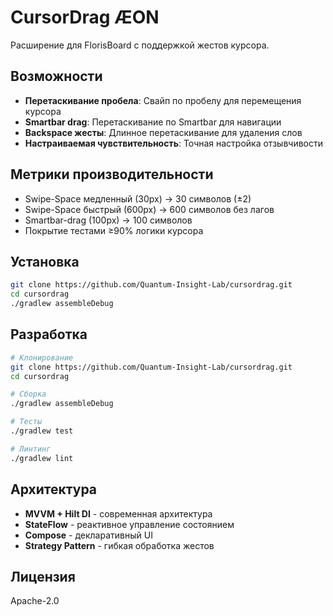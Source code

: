 # CursorDrag ÆON

Расширение для FlorisBoard с поддержкой жестов курсора.

## Возможности

- **Перетаскивание пробела**: Свайп по пробелу для перемещения курсора
- **Smartbar drag**: Перетаскивание по Smartbar для навигации
- **Backspace жесты**: Длинное перетаскивание для удаления слов
- **Настраиваемая чувствительность**: Точная настройка отзывчивости

## Метрики производительности

- Swipe-Space медленный (30px) → 30 символов (±2)
- Swipe-Space быстрый (600px) → 600 символов без лагов
- Smartbar-drag (100px) → 100 символов
- Покрытие тестами ≥90% логики курсора

## Установка

```bash
git clone https://github.com/Quantum-Insight-Lab/cursordrag.git
cd cursordrag
./gradlew assembleDebug
```

## Разработка

```bash
# Клонирование
git clone https://github.com/Quantum-Insight-Lab/cursordrag.git
cd cursordrag

# Сборка
./gradlew assembleDebug

# Тесты
./gradlew test

# Линтинг
./gradlew lint
```

## Архитектура

- **MVVM + Hilt DI** - современная архитектура
- **StateFlow** - реактивное управление состоянием
- **Compose** - декларативный UI
- **Strategy Pattern** - гибкая обработка жестов

## Лицензия

Apache-2.0 